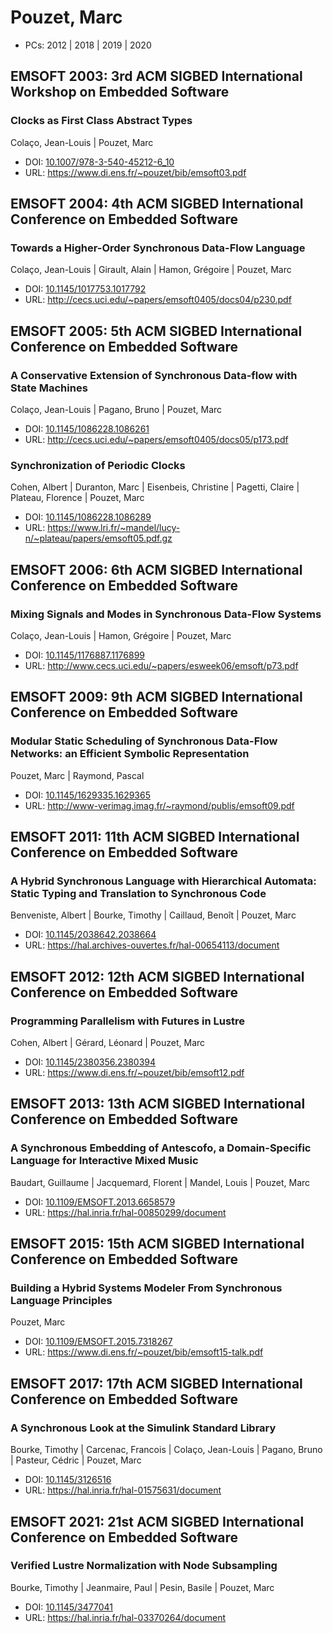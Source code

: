 # Pouzet, Marc

* PCs: 2012 | 2018 | 2019 | 2020

## EMSOFT 2003: 3rd ACM SIGBED International Workshop on Embedded Software

### Clocks as First Class Abstract Types
Colaço, Jean-Louis | Pouzet, Marc
* DOI: [10.1007/978-3-540-45212-6_10](https://doi.org/10.1007/978-3-540-45212-6_10)
* URL: <https://www.di.ens.fr/~pouzet/bib/emsoft03.pdf>

## EMSOFT 2004: 4th ACM SIGBED International Conference on Embedded Software

### Towards a Higher-Order Synchronous Data-Flow Language
Colaço, Jean-Louis | Girault, Alain | Hamon, Grégoire | Pouzet, Marc
* DOI: [10.1145/1017753.1017792](https://doi.org/10.1145/1017753.1017792)
* URL: <http://cecs.uci.edu/~papers/emsoft0405/docs04/p230.pdf>

## EMSOFT 2005: 5th ACM SIGBED International Conference on Embedded Software

### A Conservative Extension of Synchronous Data-flow with State Machines
Colaço, Jean-Louis | Pagano, Bruno | Pouzet, Marc
* DOI: [10.1145/1086228.1086261](https://doi.org/10.1145/1086228.1086261)
* URL: <http://cecs.uci.edu/~papers/emsoft0405/docs05/p173.pdf>

### Synchronization of Periodic Clocks
Cohen, Albert | Duranton, Marc | Eisenbeis, Christine | Pagetti, Claire | Plateau, Florence | Pouzet, Marc
* DOI: [10.1145/1086228.1086289](https://doi.org/10.1145/1086228.1086289)
* URL: <https://www.lri.fr/~mandel/lucy-n/~plateau/papers/emsoft05.pdf.gz>

## EMSOFT 2006: 6th ACM SIGBED International Conference on Embedded Software

### Mixing Signals and Modes in Synchronous Data-Flow Systems
Colaço, Jean-Louis | Hamon, Grégoire | Pouzet, Marc
* DOI: [10.1145/1176887.1176899](https://doi.org/10.1145/1176887.1176899)
* URL: <http://www.cecs.uci.edu/~papers/esweek06/emsoft/p73.pdf>

## EMSOFT 2009: 9th ACM SIGBED International Conference on Embedded Software

### Modular Static Scheduling of Synchronous Data-Flow Networks: an Efficient Symbolic Representation
Pouzet, Marc | Raymond, Pascal
* DOI: [10.1145/1629335.1629365](https://doi.org/10.1145/1629335.1629365)
* URL: <http://www-verimag.imag.fr/~raymond/publis/emsoft09.pdf>

## EMSOFT 2011: 11th ACM SIGBED International Conference on Embedded Software

### A Hybrid Synchronous Language with Hierarchical Automata: Static Typing and Translation to Synchronous Code
Benveniste, Albert | Bourke, Timothy | Caillaud, Benoît | Pouzet, Marc
* DOI: [10.1145/2038642.2038664](https://doi.org/10.1145/2038642.2038664)
* URL: <https://hal.archives-ouvertes.fr/hal-00654113/document>

## EMSOFT 2012: 12th ACM SIGBED International Conference on Embedded Software

### Programming Parallelism with Futures in Lustre
Cohen, Albert | Gérard, Léonard | Pouzet, Marc
* DOI: [10.1145/2380356.2380394](https://doi.org/10.1145/2380356.2380394)
* URL: <https://www.di.ens.fr/~pouzet/bib/emsoft12.pdf>

## EMSOFT 2013: 13th ACM SIGBED International Conference on Embedded Software

### A Synchronous Embedding of Antescofo, a Domain-Specific Language for Interactive Mixed Music
Baudart, Guillaume | Jacquemard, Florent | Mandel, Louis | Pouzet, Marc
* DOI: [10.1109/EMSOFT.2013.6658579](https://doi.org/10.1109/EMSOFT.2013.6658579)
* URL: <https://hal.inria.fr/hal-00850299/document>

## EMSOFT 2015: 15th ACM SIGBED International Conference on Embedded Software

### Building a Hybrid Systems Modeler From Synchronous Language Principles
Pouzet, Marc
* DOI: [10.1109/EMSOFT.2015.7318267](https://doi.org/10.1109/EMSOFT.2015.7318267)
* URL: <https://www.di.ens.fr/~pouzet/bib/emsoft15-talk.pdf>

## EMSOFT 2017: 17th ACM SIGBED International Conference on Embedded Software

### A Synchronous Look at the Simulink Standard Library
Bourke, Timothy | Carcenac, Francois | Colaço, Jean-Louis | Pagano, Bruno | Pasteur, Cédric | Pouzet, Marc
* DOI: [10.1145/3126516](https://doi.org/10.1145/3126516)
* URL: <https://hal.inria.fr/hal-01575631/document>

## EMSOFT 2021: 21st ACM SIGBED International Conference on Embedded Software

### Verified Lustre Normalization with Node Subsampling
Bourke, Timothy | Jeanmaire, Paul | Pesin, Basile | Pouzet, Marc
* DOI: [10.1145/3477041](https://doi.org/10.1145/3477041)
* URL: <https://hal.inria.fr/hal-03370264/document>

